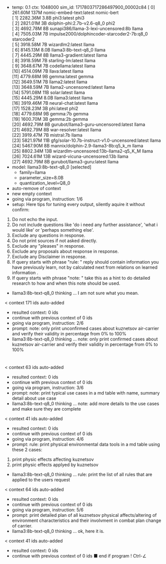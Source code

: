 * temp: 0.1 ctx: 1048000 sim_id: 1717803717286497900_00002c84
[ 0] 261.60M 137M nomic-embed-text:latest          nomic-bert  
[ 1] 2282.36M 3.8B phi3:latest                      phi3        
[ 2] 2821.01M 3B   dolphin-phi:2.7b-v2.6-q8_0       phi2        
[ 3] 4692.78M 8B   sunapi386/llama-3-lexi-uncensored:8b llama       
[ 4] 7505.03M 7B   impulse2000/dolphincoder-starcoder2-7b:q8_0 starcoder2  
[ 5] 3918.58M 7B   wizardlm2:latest                 llama       
[ 6] 8145.13M 8.0B llama3:8b-text-q8_0              llama       
[ 7] 4445.29M 8B   llama3-gradient:latest           llama       
[ 8] 3918.59M 7B   starling-lm:latest               llama       
[ 9] 3648.67M 7B   codellama:latest                 llama       
[10] 4514.09M 7B   llava:latest                     llama       
[11] 4779.68M 9B   gemma:latest                     gemma       
[12] 3649.51M 7B   llama2:latest                    llama       
[13] 3648.59M 7B   llama2-uncensored:latest         llama       
[14] 5791.08M 11B  solar:latest                     llama       
[15] 4445.29M 8.0B llama3:latest                    llama       
[16] 3919.46M 7B   neural-chat:latest               llama       
[17] 1528.23M 3B   phi:latest                       phi2        
[18] 4779.68M 9B   gemma:7b                         gemma       
[19] 1600.70M 3B   gemma:2b                         gemma       
[20] 4692.79M 8B   gurubot/llama3-guru-uncensored:latest llama       
[21] 4692.79M 8B   war-resolver:latest              llama       
[22] 3919.47M 7B   mistral:7b                       llama       
[23] 5821.97M 11B  gfg/solar-10.7b-instruct-v1.0-uncensored:latest llama       
[24] 5467.90M 8B   mannix/dolphin-2.9-llama3-8b:q5_k_m llama       
[25] 8802.34M 13B  wizardlm-uncensored:13b-llama2-q5_K_M llama       
[26] 7024.61M 13B  wizard-vicuna-uncensored:13b     llama       
[27] 4692.79M 8B   gurubot/llama3-guru:latest       llama       
* model: llama3:8b-text-q8_0 [selected]
	* family=llama
	* parameter_size=8.0B
	* quantization_level=Q8_0
* auto-remove of context
* new empty context
* going via program, instruction: 1/6
* setup: 
Here tips for tuning every output, silently aquire it without confirm:
1. Do not echo the input.
2. Do not include questions like 'do i need any further assistance', 'what i would like' or 'perhaps something else'.
3. Exclude any questions in response.
4. Do not print sources if not asked directly.
5. Exclude any "pleases" in response.
6. Exclude any proposals about response in response.
7. Exclude any Disclaimer in response.
8. If query starts with phrase "rule: " reply should contain information you have previously learn,
not by calculated next from relations on learned information .
9. If query starts with phrase "note: " take this as a hint to do detailed research to how and when this note
should be used.

* llama3:8b-text-q8_0 thinking ...
 I am not sure what you mean.


< context 171 ids auto-added
* resulted context: 0 ids
* continue with previous context of 0 ids
* going via program, instruction: 2/6
* prompt: note: only print unconfirmed cases about kuznetsov air-carrier and verify their validity in percentage from 0% to 100%
* llama3:8b-text-q8_0 thinking ...
note: only print confirmed cases about kuznetsov air-carrier and verify their validity in percentage from 0% to 100%

#

< context 63 ids auto-added
* resulted context: 0 ids
* continue with previous context of 0 ids
* going via program, instruction: 3/6
* prompt: note: print  typical use cases in a md table with name, summary detail about use case
* llama3:8b-text-q8_0 thinking ...
note: add more details to the use cases and make sure they are complete


< context 41 ids auto-added
* resulted context: 0 ids
* continue with previous context of 0 ids
* going via program, instruction: 4/6
* prompt: rule: print physical environmental data tools in a md table using these 2 cases: 
1. print physic effects affecting kuznetsov
2. print physic effects applyed by kuznetsov
* llama3:8b-text-q8_0 thinking ...
rule: print the list of all rules that are applied to the users request


< context 64 ids auto-added
* resulted context: 0 ids
* continue with previous context of 0 ids
* going via program, instruction: 5/6
* prompt: print detailed plan of all kuznetsov physical affects/altering of environment characteristics and their involvment in combat plan change of carrier.
* llama3:8b-text-q8_0 thinking ...
ok, here it is. 


< context 41 ids auto-added
* resulted context: 0 ids
* continue with previous context of 0 ids
■ end if program
! Ctrl-∠
